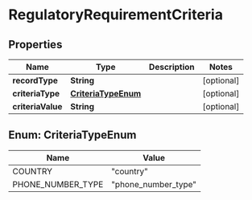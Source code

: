 # RegulatoryRequirementCriteria

## Properties
Name | Type | Description | Notes
------------ | ------------- | ------------- | -------------
**recordType** | **String** |  |  [optional]
**criteriaType** | [**CriteriaTypeEnum**](#CriteriaTypeEnum) |  |  [optional]
**criteriaValue** | **String** |  |  [optional]

<a name="CriteriaTypeEnum"></a>
## Enum: CriteriaTypeEnum
Name | Value
---- | -----
COUNTRY | &quot;country&quot;
PHONE_NUMBER_TYPE | &quot;phone_number_type&quot;
